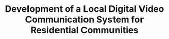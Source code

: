 ---
title: 'Development of a Local Digital Video Communication System for Residential Communities'
logo: 'mineco.webp'
pi: ''
uvpi: ''
years: '2000-2001'
website: ''
funding_source: 'CICYT-FEDER Ministry of Science and Technology'
role: ''
project_type: ''
partners: []
---